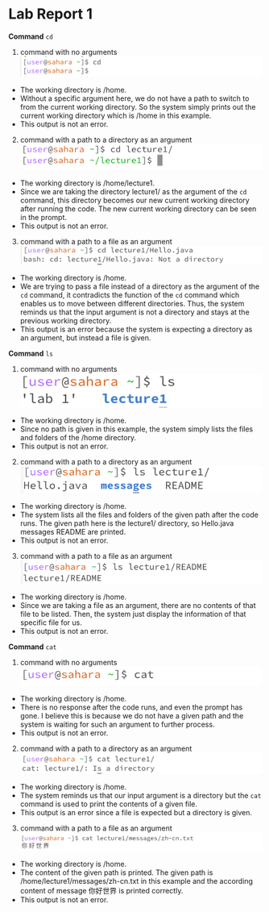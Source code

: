 # Lab Report 1

**Command** `cd`

1. command with no arguments
![Image](cd1.png)
* The working directory is /home.
* Without a specific argument here, we do not have a path to switch to from the current working directory. So the system simply prints out the current working directory which is /home in this example.
* This output is not an error.

2. command with a path to a directory as an argument
![Image](cd2.png)
* The working directory is /home/lecture1.
* Since we are taking the directory lecture1/ as the argument of the `cd` command, this directory becomes our new current working directory after running the code. The new current working directory can be seen in the prompt.
* This output is not an error.

3. command with a path to a file as an argument
![Image](cd3.png)
* The working directory is /home.
* We are trying to pass a file instead of a directory as the argument of the `cd` command, it contradicts the function of the `cd` command which enables us to move between different directories. Thus, the system reminds us that the input argument is not a directory and stays at the previous working directory.
* This output is an error because the system is expecting a directory as an argument, but instead a file is given.

**Command** `ls`

1. command with no arguments![Image](ls1.png)
* The working directory is /home.
* Since no path is given in this example, the system simply lists the files and folders of the /home directory.
* This output is not an error.

2. command with a path to a directory as an argument
![Image](ls2.png)
* The working directory is /home.
* The system lists all the files and folders of the given path after the code runs. The given path here is the lecture1/ directory, so Hello.java  messages  README are printed.
* This output is not an error.

3. command with a path to a file as an argument
![Image](ls3.png)
* The working directory is /home.
* Since we are taking a file as an argument, there are no contents of that file to be listed. Then, the system just display the information of that specific file for us.
* This output is not an error.

**Command** `cat`

1. command with no arguments![Image](cat1.png)
* The working directory is /home.
* There is no response after the code runs, and even the prompt has gone. I believe this is because we do not have a given path and the system is waiting for such an argument to further process.
* This output is not an error.

2. command with a path to a directory as an argument
![Image](cat2.png)
* The working directory is /home.
* The system reminds us that our input argument is a directory but the `cat` command is used to print the contents of a given file.
* This output is an error since a file is expected but a directory is given.

3. command with a path to a file as an argument
![Image](cat3.png)
- The working directory is /home.
- The content of the given path is printed. The given path is /home/lecture1/messages/zh-cn.txt in this example and the according content of message 你好世界 is printed correctly.
- This output is not an error.
